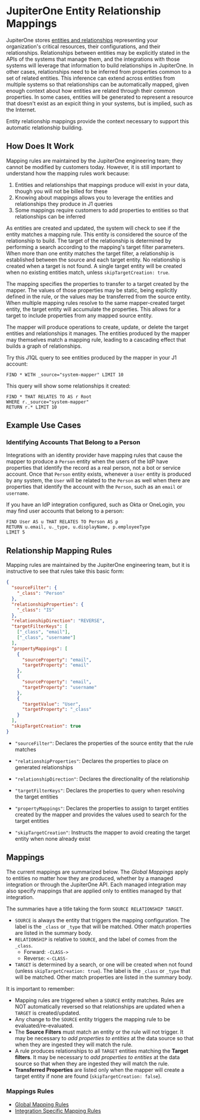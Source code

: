 # JupiterOne Entity Relationship Mappings

JupiterOne stores [entities and relationships][1] representing your
organization's critical resources, their configurations, and their
relationships. Relationships between entities may be explicitly stated in the
APIs of the systems that manage them, and the integrations with those systems
will leverage that information to build relationships in JupiterOne. In other
cases, relationships need to be inferred from properties common to a set of
related entities. This inference can extend across entities from multiple
systems so that relationships can be automatically mapped, given enough context
about how entities are related through their common properties. In some cases,
entities will be generated to represent a resource that doesn't exist as an
expicit thing in your systems, but is implied, such as the Internet.

Entity relationship mappings provide the context necessary to support this
automatic relationship building.

## How Does It Work

Mapping rules are maintained by the JupiterOne engineering team; they cannot be
modified by customers today. However, it is still important to understand how
the mapping rules work because:

1. Entities and relationships that mappings produce will exist in your data,
   though you will not be billed for these
1. Knowing about mappings allows you to leverage the entities and relationships
   they produce in J1 queries
1. Some mappings require customers to add properties to entities so that
   relationships can be inferred

As entities are created and updated, the system will check to see if the entity
matches a mapping rule. This entity is considered the source of the relationship
to build. The target of the relationship is determined by performing a search
according to the mapping's target filter parameters. When more than one entity
matches the target filter, a relationship is established between the source and
each target entity. No relationship is created when a target is not found. A
single target entity will be created when no existing entities match, unless
`skipTargetCreation: true`.

The mapping specifies the properties to transfer to a target created by the
mapper. The values of those properties may be static, being explicitly defined
in the rule, or the values may be transferred from the source entity. When
multiple mapping rules resolve to the same mapper-created target entity, the
target entity will accumulate the properties. This allows for a target to
include properties from any mapped source entity.

The mapper will produce operations to create, update, or delete the target
entities and relationships it manages. The entities produced by the mapper may
themselves match a mapping rule, leading to a cascading effect that builds a
graph of relationships.

Try this J1QL query to see entities produced by the mapper in your J1 account:

```j1ql
FIND * WITH _source="system-mapper" LIMIT 10
```

This query will show some relationships it created:

```j1ql
FIND * THAT RELATES TO AS r Root
WHERE r._source="system-mapper"
RETURN r.* LIMIT 10
```

## Example Use Cases

### Identifying Accounts That Belong to a Person

Integrations with an identity provider have mapping rules that cause the mapper
to produce a `Person` entity when the users of the IdP have properties that
identify the record as a real person, not a bot or service account. Once that
`Person` entity exists, whenever a `User` entity is produced by any system, the
`User` will be related to the `Person` as well when there are properties that
identify the account with the `Person`, such as an `email` or `username`.

If you have an IdP integration configured, such as Okta or OneLogin, you may
find user accounts that belong to a person:

```j1ql
FIND User AS u THAT RELATES TO Person AS p
RETURN u.email, u._type, u.displayName, p.employeeType
LIMIT 5
```

## Relationship Mapping Rules

Mapping rules are maintained by the JupiterOne engineering team, but it is
instructive to see that rules take this basic form:

```json
{
  "sourceFilter": {
    "_class": "Person"
  },
  "relationshipProperties": {
    "_class": "IS"
  },
  "relationshipDirection": "REVERSE",
  "targetFilterKeys": [
    ["_class", "email"],
    ["_class", "username"]
  ],
  "propertyMappings": [
    {
      "sourceProperty": "email",
      "targetProperty": "email"
    },
    {
      "sourceProperty": "email",
      "targetProperty": "username"
    },
    {
      "targetValue": "User",
      "targetProperty": "_class"
    }
  ],
  "skipTargetCreation": true
}
```

- `"sourceFilter"`: Declares the properties of the source entity that the rule
  matches

- `"relationshipProperties"`: Declares the properties to place on generated
  relationships

- `"relationshipDirection"`: Declares the directionality of the relationship

- `"targetFilterKeys"`: Declares the properties to query when resolving the
  target entities

- `"propertyMappings"`: Declares the properties to assign to target entities
  created by the mapper and provides the values used to search for the target
  entities

- `"skipTargetCreation"`: Instructs the mapper to avoid creating the target
  entity when none already exist

## Mappings

The current mappings are summarized below. The _Global Mappings_ apply to
entities no matter how they are produced, whether by a managed integration or
through the JupiterOne API. Each managed integration may also specify mappings
that are applied only to entities managed by that integration.

The summaries have a title taking the form `SOURCE RELATIONSHIP TARGET`.

- `SOURCE` is always the entity that triggers the mapping configuration. The
  label is the `_class` or `_type` that will be matched. Other match properties
  are listed in the summary body.
- `RELATIONSHIP` is relative to `SOURCE`, and the label of comes from the
  `_class`.
  - Forward: `-CLASS->`
  - Reverse: `<-CLASS-`
- `TARGET` is determined by a search, or one will be created when not found
  (unless `skipTargetCreation: true`). The label is the `_class` or `_type` that
  will be matched. Other match properties are listed in the summary body.

It is important to remember:

- Mapping rules are triggered when a `SOURCE` entity matches. Rules are NOT
  automatically reversed so that relationships are updated when a `TARGET` is
  created/updated.
- Any change to the `SOURCE` entity triggers the mapping rule to be
  evaluated/re-evaluated.
- The **Source Filters** must match an entity or the rule will not trigger. It
  may be necessary to _add properties to entities_ at the data source so that
  when they are ingested they will match the rule.
- A rule produces relationships to all `TARGET` entities matching the **Target
  filters**. It may be necessary to _add properties to entities_ at the data
  source so that when they are ingested they will match the rule.
- **Transferred Properties** are listed only when the mapper will create a
  target entity if none are found (`skipTargetCreation: false`).

### Mappings Rules

- [Global Mapping Rules](../data-model/mappings-global.md)
- [Integration Specific Mapping Rules](../data-model/mappings-integrations.md)

[1]: ../jupiterone-data-model.md
